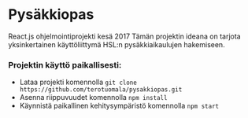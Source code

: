 # Pysäkkiopas
React.js ohjelmointiprojekti kesä 2017
Tämän projektin ideana on tarjota yksinkertainen käyttöliittymä HSL:n pysäkkiaikaulujen hakemiseen.

### Projektin käyttö paikallisesti:
- Lataa projekti komennolla `git clone https://github.com/terotuomala/pysakkiopas.git`
- Asenna riippuvuudet komennolla `npm install`
- Käynnistä paikallinen kehitysympäristö komennolla `npm start`
